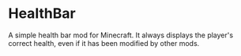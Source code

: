 # HealthBar

A simple health bar mod for Minecraft. It always displays the player's correct health, even if it has been modified by other mods.
